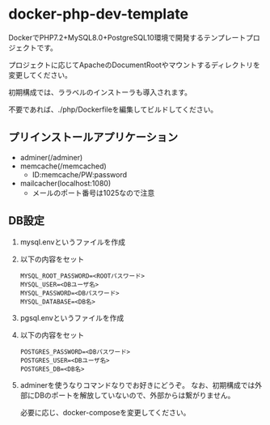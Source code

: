# docker-php-dev-template
DockerでPHP7.2+MySQL8.0+PostgreSQL10環境で開発するテンプレートプロジェクトです。

プロジェクトに応じてApacheのDocumentRootやマウントするディレクトリを変更してください。

初期構成では、ララベルのインストーラも導入されます。

不要であれば、./php/Dockerfileを編集してビルドしてください。


## プリインストールアプリケーション
* adminer(/adminer)
* memcache(/memcached)
  * ID:memcache/PW:password
* mailcacher(localhost:1080)
  * メールのポート番号は1025なので注意

## DB設定
1. mysql.envというファイルを作成
1. 以下の内容をセット
    ```
    MYSQL_ROOT_PASSWORD=<ROOTパスワード>
    MYSQL_USER=<DBユーザ名>
    MYSQL_PASSWORD=<DBパスワード>
    MYSQL_DATABASE=<DB名>
    ```
1. pgsql.envというファイルを作成
1. 以下の内容をセット
    ```
    POSTGRES_PASSWORD=<DBパスワード>
    POSTGRES_USER=<DBユーザ名>
    POSTGRES_DB=<DB名>
    ```
1. adminerを使うなりコマンドなりでお好きにどうぞ。
   なお、初期構成では外部にDBのポートを解放していないので、外部からは繋がりません。
   
   必要に応じ、docker-composeを変更してください。
